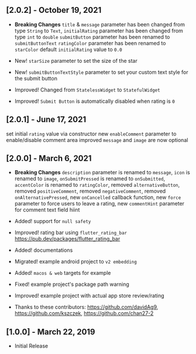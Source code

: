 ## [2.0.2] - October 19, 2021
* **Breaking Changes** 
`title` & `message` parameter has been changed from type `String` to `Text`,
`initialRating` parameter has been changed from type `int` to `double`
`submitButton` parameter has been renamed to `submitButtonText`
`ratingColor` parameter has been renamed to `starColor`
default `initialRating` value to `0.0`

* New! `starSize` parameter to set the size of the star
* New! `submitButtonTextStyle` parameter to set your custom text style for the submit button
* Improved! Changed from `StatelessWidget` to `StatefulWidget`
* Improved! `Submit Button` is automatically disabled when rating is `0`

## [2.0.1] - June 17, 2021
set initial `rating` value via constructor
new `enableComment` parameter to enable/disable comment area
improved `message` and `image` are now optional

## [2.0.0] - March 6, 2021
* **Breaking Changes** 
`description` parameter is renamed to `message`,
`icon` is renamed to `image`,
`onSubmitPressed` is renamed to `onSubmitted`,
`accentColor` is renamed to `ratingColor`,
removed `alternativeButton`,
removed `positiveComment`,
removed `negativeComment`,
removed `onAlternativePressed`,
new `onCancelled` callback function,
new `force` parameter to force users to leave a rating,
new `commentHint` parameter for comment text field hiint

* Added! support for `null safety`
* Improved! rating bar using `flutter_rating_bar` https://pub.dev/packages/flutter_rating_bar
* Added! documentations
* Migrated! example android project to `v2 embedding`
* Added! `macos & web` targets for example
* Fixed! example project's package path warning
* Improved! example project with actual app store review/rating
* Thanks to these contributors: https://github.com/davidAg9, https://github.com/kszczek, https://github.com/chan27-2

## [1.0.0] - March 22, 2019
* Initial Release